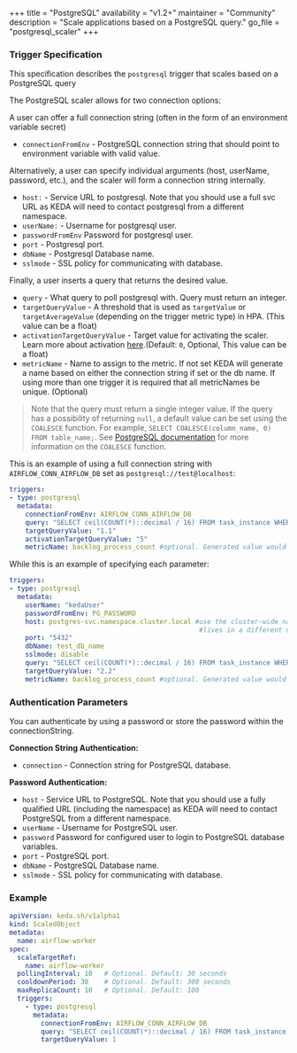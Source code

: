 +++
title = "PostgreSQL"
availability = "v1.2+"
maintainer = "Community"
description = "Scale applications based on a PostgreSQL query."
go_file = "postgresql_scaler"
+++

### Trigger Specification

This specification describes the `postgresql` trigger that scales based on a PostgreSQL query

The PostgreSQL scaler allows for two connection options:

A user can offer a full connection string
(often in the form of an environment variable secret)

- `connectionFromEnv` - PostgreSQL connection string that should point to environment variable with valid value.

Alternatively, a user can specify individual
arguments (host, userName, password, etc.), and the scaler will form a connection string
internally.

- `host:` - Service URL to postgresql. Note that you should use a full svc URL as KEDA will need to contact postgresql from a different namespace.
- `userName:` - Username for postgresql user.
- `passwordFromEnv` Password for postgresql user.
- `port` - Postgresql port.
- `dbName` - Postgresql Database name.
- `sslmode` - SSL policy for communicating with database.

Finally, a user inserts a query that returns the desired value.

- `query` - What query to poll postgresql with. Query must return an integer.
- `targetQueryValue` - A threshold that is used as `targetValue` or `targetAverageValue` (depending on the trigger metric type) in HPA. (This value can be a float)
- `activationTargetQueryValue` - Target value for activating the scaler. Learn more about activation [here](./../concepts/scaling-deployments.md#activating-and-scaling-thresholds).(Default: `0`, Optional, This value can be a float)
- `metricName` - Name to assign to the metric. If not set KEDA will generate a name based on either the connection string if set or the db name. If using more than one trigger it is required that all metricNames be unique. (Optional)

> Note that the query must return a single integer value. If the query has a possibility of returning `null`, a default value can be set using the `COALESCE` function. For example, `SELECT COALESCE(column_name, 0) FROM table_name;`. See [PostgreSQL documentation](https://www.postgresql.org/docs/current/functions-conditional.html#FUNCTIONS-COALESCE-NVL-IFNULL) for more information on the `COALESCE` function.

This is an example of using a full connection string with `AIRFLOW_CONN_AIRFLOW_DB` set as `postgresql://test@localhost`:

```yaml
triggers:
- type: postgresql
  metadata:
    connectionFromEnv: AIRFLOW_CONN_AIRFLOW_DB
    query: "SELECT ceil(COUNT(*)::decimal / 16) FROM task_instance WHERE state='running' OR state='queued';"
    targetQueryValue: "1.1"
    activationTargetQueryValue: "5"
    metricName: backlog_process_count #optional. Generated value would be `postgresql-postgresql---test@localhost`
```

While this is an example of specifying each parameter:

```yaml
triggers:
- type: postgresql
  metadata:
    userName: "kedaUser"
    passwordFromEnv: PG_PASSWORD
    host: postgres-svc.namespace.cluster.local #use the cluster-wide namespace as KEDA
                                                #lives in a different namespace from your postgres
    port: "5432"
    dbName: test_db_name
    sslmode: disable
    query: "SELECT ceil(COUNT(*)::decimal / 16) FROM task_instance WHERE state='running' OR state='queued';"
    targetQueryValue: "2.2"
    metricName: backlog_process_count #optional. Generated value would be `postgresql-test_db_name`
```

### Authentication Parameters

You can authenticate by using a password or store the password within the connectionString.

**Connection String Authentication:**

- `connection` - Connection string for PostgreSQL database.

**Password Authentication:**

- `host` - Service URL to PostgreSQL. Note that you should use a fully qualified URL (including the namespace) as KEDA will need to contact PostgreSQL from a different namespace.
- `userName` - Username for PostgreSQL user.
- `password` Password for configured user to login to PostgreSQL database variables.
- `port` - PostgreSQL port.
- `dbName` - PostgreSQL Database name.
- `sslmode` - SSL policy for communicating with database.

### Example

```yaml
apiVersion: keda.sh/v1alpha1
kind: ScaledObject
metadata:
  name: airflow-worker
spec:
  scaleTargetRef:
    name: airflow-worker
  pollingInterval: 10   # Optional. Default: 30 seconds
  cooldownPeriod: 30    # Optional. Default: 300 seconds
  maxReplicaCount: 10   # Optional. Default: 100
  triggers:
    - type: postgresql
      metadata:
        connectionFromEnv: AIRFLOW_CONN_AIRFLOW_DB
        query: "SELECT ceil(COUNT(*)::decimal / 16) FROM task_instance WHERE state='running' OR state='queued';"
        targetQueryValue: 1
```
